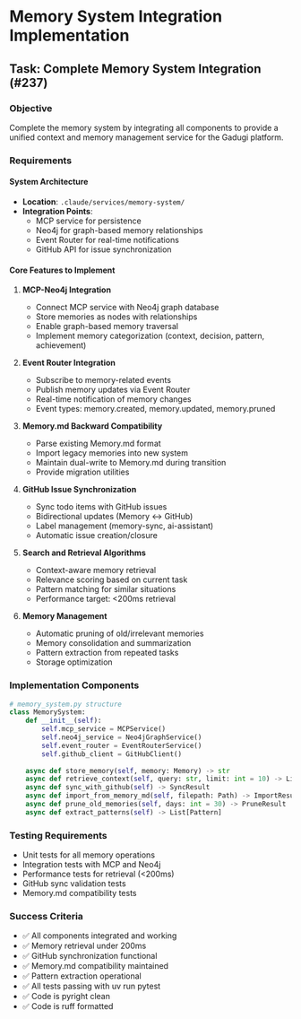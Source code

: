 # Memory System Integration Implementation

## Task: Complete Memory System Integration (#237)

### Objective
Complete the memory system by integrating all components to provide a unified context and memory management service for the Gadugi platform.

### Requirements

#### System Architecture
- **Location**: `.claude/services/memory-system/`
- **Integration Points**:
  - MCP service for persistence
  - Neo4j for graph-based memory relationships
  - Event Router for real-time notifications
  - GitHub API for issue synchronization

#### Core Features to Implement

1. **MCP-Neo4j Integration**
   - Connect MCP service with Neo4j graph database
   - Store memories as nodes with relationships
   - Enable graph-based memory traversal
   - Implement memory categorization (context, decision, pattern, achievement)

2. **Event Router Integration**
   - Subscribe to memory-related events
   - Publish memory updates via Event Router
   - Real-time notification of memory changes
   - Event types: memory.created, memory.updated, memory.pruned

3. **Memory.md Backward Compatibility**
   - Parse existing Memory.md format
   - Import legacy memories into new system
   - Maintain dual-write to Memory.md during transition
   - Provide migration utilities

4. **GitHub Issue Synchronization**
   - Sync todo items with GitHub issues
   - Bidirectional updates (Memory ↔ GitHub)
   - Label management (memory-sync, ai-assistant)
   - Automatic issue creation/closure

5. **Search and Retrieval Algorithms**
   - Context-aware memory retrieval
   - Relevance scoring based on current task
   - Pattern matching for similar situations
   - Performance target: <200ms retrieval

6. **Memory Management**
   - Automatic pruning of old/irrelevant memories
   - Memory consolidation and summarization
   - Pattern extraction from repeated tasks
   - Storage optimization

### Implementation Components

```python
# memory_system.py structure
class MemorySystem:
    def __init__(self):
        self.mcp_service = MCPService()
        self.neo4j_service = Neo4jGraphService()
        self.event_router = EventRouterService()
        self.github_client = GitHubClient()
    
    async def store_memory(self, memory: Memory) -> str
    async def retrieve_context(self, query: str, limit: int = 10) -> List[Memory]
    async def sync_with_github(self) -> SyncResult
    async def import_from_memory_md(self, filepath: Path) -> ImportResult
    async def prune_old_memories(self, days: int = 30) -> PruneResult
    async def extract_patterns(self) -> List[Pattern]
```

### Testing Requirements
- Unit tests for all memory operations
- Integration tests with MCP and Neo4j
- Performance tests for retrieval (<200ms)
- GitHub sync validation tests
- Memory.md compatibility tests

### Success Criteria
- ✅ All components integrated and working
- ✅ Memory retrieval under 200ms
- ✅ GitHub synchronization functional
- ✅ Memory.md compatibility maintained
- ✅ Pattern extraction operational
- ✅ All tests passing with uv run pytest
- ✅ Code is pyright clean
- ✅ Code is ruff formatted